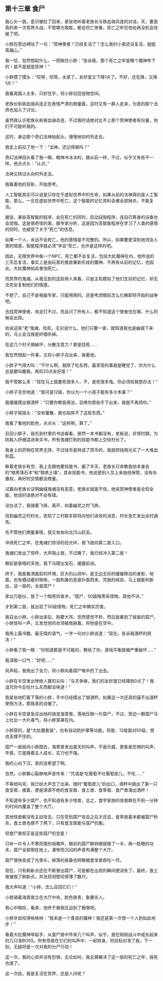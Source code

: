 ## 第十三章 食尸

我心头一跳，意识被拉了回来，紧张地听着老族长与铁血骑兵连的对话。天，要是真的来一次冥界大战，不管哪方取胜，都会伤亡惨重，死亡之牢恐怕也再没机会攻破了吧。

小胖在旁边嘀咕了一句：“冥神使者？已经复活了？怎么我的小弟还没复活，姐姐真偏心。”

我一怔，忽然想起什么，一把揪住小胖：“告诉我，那个死亡之牢是哪个魔神布下的！是不是就是冥神！”

小胖摸了摸头：“哎呀，哎呀，太紧了，友好度又下降1点了。不好，还在降，又降1点！”

我看周围人太多，只好住手，将小胖召回宠物空间。

老族长和铁血骑兵连正在表情严肃的商量着，这时又有一群人走来，为首的那个法师也加入了讨论。

虽然我认识老族长和铁血骑兵连，不过我的话绝对比不上那个冥神使者有份量，他们不可能听我的。

这时，身边那个奇幻法神抬起头，慢慢地向村外走去。

我走上前拉了他一下：“法神，还记得我吗？”

奇幻法神回头看了我一眼，眼神冷冰冰的，跟从前一样，不过，似乎又有些不一样。他点点头：“认识。”

法神又转过头向村外走去。

我看着他的背影，开始思考。

人工智能其实可以说是只存在于虚拟世界中的生命，如果从前的法神真的是人工智能，那么，一旦在虚拟世界中死亡，这个智能的记忆资料会被全部抹杀，不能复活。

据说，某些高智能的程序，会在死亡的同时，启动自毁程序，连自已寄身的设备也会烧毁。这是很奇怪的事，据专家分析，这是因为高智能程序在学习了人类的感情的同时，也接受了关于“死亡”的信息。

如果一个人，永远不会死亡，他的感情是不完整的。所以，如果要更深刻地领会人类的情感，智能程序就必须“学会”死亡，也许是这样的吧。

因此，无限世界中每一个NPC，死亡都不会复活，包括大肚魔神在内，他所说的三天后复活，事实上是由玩家的食欲重新形成的魔神，不再有从前的记忆，也因此，大肚魔神如此害怕死亡。

而冥界的鬼魂，从我见到的这些熟人来看，只是主机模拟了他们生前的记忆，却无法完全复制他们的情感。

不想了，自己不是电脑专家，只能用猜的。还是考虑眼前怎么化解即将开始的战争吧。

去找冥神使者，肯定打不过，而且问了所有人，都不知道这个使者住在哪，什么时候会出现。

劝说这些“老”鬼魂，找死，无论说什么，他们只要一查，就知道我也是幽城下来的，马上会当我是奸细杀掉。

在这几个村子搞破坏，分散注意力？更是找死……

我忽然想起一件事，又将小胖子召出来，揪着他。

小胖子气得大叫：“干什么啊，我除了吃东西，最享受的事就是睡觉了，你为什么总是要叫醒我，再扣20点友好度！”

我不管那么多：“现在马上就要死很多人，不，是死很多鬼。你必须给我想办法！”

小胖子无奈地道：“我可是12级，你以为一个小孩子能有多少本事？”

我缓缓摸出银酒杯：“只要你教我用法，召唤你那些手下出来，我就不再烦你。”

小胖子摇摇头：“没有饕餮，我也指挥不了这些东西。”

我看了看他的脸色，点点头：“这样啊，算了。”

召回小胖子，我先到村里的书店看看，居然一本书都没有，老板说，非常时期，为防敌人奸细混进来买书，所有鬼魂打到的技能书都上交给村长了。

我身上的药物在冥界无效，不过钱币是转成了冥币的，我就把钱用光买了一大堆血和蓝。

瞅着老族长有空，我上去跟他要技能书，磨了半天，老族长只肯教我他本身会的“暗黑落石术”和“暗黑土墙”，其余技能书，他说是别人交上来由他保管，没有处置权，再好的交情都没商量。

试着向老族长证明幽城鬼魂没有恶意，老族长就是不信，他说冥神使者是全知全能，他说的话绝对不会有错。

没办法了，我骑着飞扬，离开，向着幽灵之村飞奔。

找到幽灵之村村长，告知了三村联军即将向他们进攻的消息，村长急忙发出全村通告。

先不管他们商量事情，我又匆匆向北邙山赶去。

冲进死亡之牢，在鬼魂们惊讶的目光中，我飞驰向第二层入口。

鬼魂们发出了惊呼，大声阻止我，不过晚了，我已经冲入第二层！

眼前是昏暗的天地，我下马摸出宝石，缓缓前进。

终于，我能看清面前的环境，巨大的山洞中，是无边无际的缓缓移动的身影，地面，也有蠕动着的物体。一股刺鼻的恶臭扑面而来，凭我的经验，马上就能判断出，这一层的，全是腐尸！

拿出万能仪，放了一个暗黑侦查术，“腐尸，50级暗黑系怪物，其他不详。”

才到第二层，就出现了50级怪物，死亡之牢确实厉害。

我召出小胖。小胖出来后，刚要大骂，忽然感觉不秒，然后就看到了层层的腐尸。小胖惊叫一声，又发觉他的衣领被我揪着，将他提在空中。

我用上最冷酷，最无情的语气，一字一句对小胖说道：“现在，告诉我酒杯的用法！”

小胖看了我一眼：“你知道那是不可能的，教给了你，游戏平衡就被严重破坏……”

我深吸一口气：“好吧……”

风声起，我用出了全力，将小胖向着腐尸堆中扔了出去。

小胖在半空发出惨绝人寰的尖叫：“与天争锋，我们的友好度已经降到0点了！我诅咒你今后吃什么东西都没味道！”

我紧张地盯着下落的小胖，手中已经摸出了银酒杯。如果这一次还真的逼不出酒杯使用方法，那我真的没辙了。

小胖在半空紧急召出他的骑宠海胃兽，落地压倒一片腐尸，不过，旁边一群腐尸马上吐出一大片毒气，将小胖笼罩在内。

小胖穿的，是“大肚魔套装”，也有自动防护罩等功能，但是，12级面对50级，想也支撑不住的。

腐尸一层层向小胖围去，海胃兽发出震天的叫声，不是示威，更象是恐惧的叫声，毕竟，它是随着主人成长，实力也不强。

我的心向下沉，真的没希望了啊。

忽然，小胖撕心裂肺地声音传来：“咒语是‘吃葡萄不吐葡萄皮儿，不吃……”

不等他叫完，我已经大声念了出来。随时“葡萄皮儿”的出口，酒杯中跳出了第一只食宝兽，接着，便是源源不绝的食宝兽、食土兽、食草兽、食尸兽涌出酒杯！

不知道有多少腐尸，也不知道有多少怪兽，总之，食字家族的怪兽群在不到一分钟的时间内覆盖了整个大厅。

其他怪兽都没有主动攻击，只在受到腐尸攻击之后才还击，食草兽基本都被腐尸秒杀，食土兽也撑不了两下，只有食宝兽能与腐尸抗衡。

但食尸兽却正是这些腐尸的克星！

只听一片令人不寒而栗的咀嚼声，眼前的腐尸群转眼就矮了一半，再一眨眼的功夫，腐尸全部倒在地上，凄惨而沉闷的声音布满整个大厅。

腐尸很快变成了光骨头，掉落的装备也转眼被食宝兽吞吃一尽。

现在，只有刷新点还在不断冒出腐尸，可是都在出现的瞬间便消失了。最终，食土兽摧毁了刷新点，并且将洞壁咬得薄了数尺。

我大声叫道：“小胖，怎么召回它们！”

小胖骑着海胃兽立在大厅中央，脸色铁青，象要杀人。

我心中暗叹，看来，他终于被我压迫到了极限吧。

小胖牙齿咬得格格响：“我本是一个善良的魔神！我还是第一次恨一个人到如此地步！”

看着大肚魔神举起手，从食尸兽中传来几个叫声，似乎，是在刚刚战斗中成长起来的几只准BOSS。所有怪兽在它们的叫声中，一起转身，将目标对准了我，下一刻，无疑将是一次对我的分尸行动！

这一次，我的心却并没有恐惧，无论如何，我总算解决了这一层的死亡之牢，我死也值了。

这一次挂，我是复活在冥界，还是人间呢？

